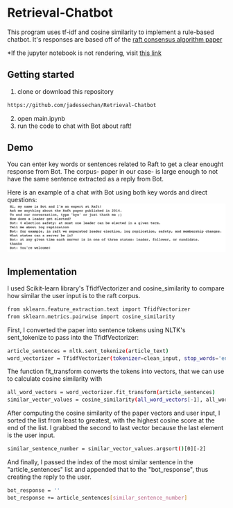 # Retrieval-Chatbot

This program uses tf-idf and cosine similarity to implement a rule-based chatbot. It's responses are based off of the [raft consensus algorithm paper](https://raft.github.io/raft.pdf)

*If the jupyter notebook is not rendering, visit [this link](https://nbviewer.jupyter.org/github/jadessechan/Retrieval-Chatbot/blob/master/main.ipynb)

## Getting started
1. clone or download this repository
```sh
https://github.com/jadessechan/Retrieval-Chatbot
```
2. open main.ipynb
3. run the code to chat with Bot about raft!

## Demo
You can enter key words or sentences related to Raft to get a clear enought response from Bot. The corpus- paper in our case- is large enough to not have the same sentence extracted as a reply from Bot.

Here is an example of a chat with Bot using both key words and direct questions:
![chat example](https://github.com/jadessechan/Retrieval-Chatbot/blob/master/imgs/chat_example.png)

## Implementation
I used Scikit-learn library's TfidfVectorizer and cosine_similarity to compare how similar the user input is to the raft corpus.
```sh
from sklearn.feature_extraction.text import TfidfVectorizer
from sklearn.metrics.pairwise import cosine_similarity
```
First, I converted the paper into sentence tokens using NLTK's sent_tokenize to pass into the TfidfVectorizer:
```sh
article_sentences = nltk.sent_tokenize(article_text)
word_vectorizer = TfidfVectorizer(tokenizer=clean_input, stop_words='english')
```
The function fit_transform converts the tokens into vectors, that we can use to calculate cosine similarity with
```sh
all_word_vectors = word_vectorizer.fit_transform(article_sentences)
similar_vector_values = cosine_similarity(all_word_vectors[-1], all_word_vectors)
```
After computing the cosine similarity of the paper vectors and user input, I sorted the list from least to greatest, with the highest cosine score at the end of the list. I grabbed the second to last vector because the last element is the user input.
```sh
similar_sentence_number = similar_vector_values.argsort()[0][-2]
```
And finally, I passed the index of the most similar sentence in the "article_sentences" list and appended that to the "bot_response", thus creating the reply to the user.
```sh
bot_response = ''
bot_response += article_sentences[similar_sentence_number]
```
